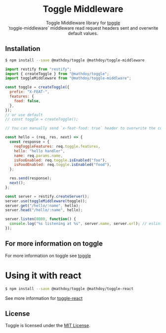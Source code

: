 <h1 align="center">
  Toggle Middleware
</h1>

<p align="center">
Toggle Middleware library for <a href="https://github.com/MathieuDoyon/toggle">toggle</a><br />
`toggle-middleware` middleware read request headers sent and overwrite default values.
</p>

## Installation

```bash
$ npm install --save @mathdoy/toggle @mathdoy/toggle-middleware
```

```javascript
import restify from "restify";
import { createToggle } from "@mathdoy/toggle";
import toggleMiddleware from "@mathdoy/toggle-middlware";

const toggle = createToggle({
  prefix: "X-FEAT-",
  features: {
    food: false,
  },
});
// or use default
// const toggle = createToggle();

// You can manually send `x-feat-food: true` header to overwrite the config and test your feature

const hello = (req, res, next) => {
  const response = {
    reqToggleFeatures: req.toggle.features,
    hello: "hello handler",
    name: req.params.name,
    isFooEnabled: req.toggle.isEnabled("foo"),
    isFoodEnabled: req.toggle.isEnabled("food"),
  };

  res.send(response);
  next();
};

const server = restify.createServer();
server.use(toggleMiddleware(toggle));
server.get("/hello/:name", hello);
server.head("/hello/:name", hello);

server.listen(8080, function() {
  console.log("%s listening at %s", server.name, server.url); // eslint-disable-line no-console
});
```

## For more information on toggle

For more information on toggle see [toggle](https://github.com/MathieuDoyon/toggle/tree/master/packages/toggle)

# Using it with react

```bash
$ npm install --save @mathdoy/toggle @mathdoy/toggle-react
```

See more information for [toggle-react](https://github.com/MathieuDoyon/toggle/tree/master/packages/toggle-react)

## License

Toggle is licensed under the [MIT License](https://github.com/MathieuDoyon/toggle/blob/master/LICENSE.md).
